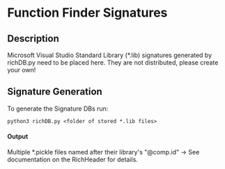 # Function Finder Signatures

## Description

Microsoft Visual Studio Standard Library (*.lib) signatures generated by richDB.py need to be placed here.
They are not distributed, please create your own!

## Signature Generation
To generate the Signature DBs run:

```
python3 richDB.py <folder of stored *.lib files>
```

#### Output
Multiple *.pickle files named after their library's "@comp.id" -> See documentation on the RichHeader for details.
